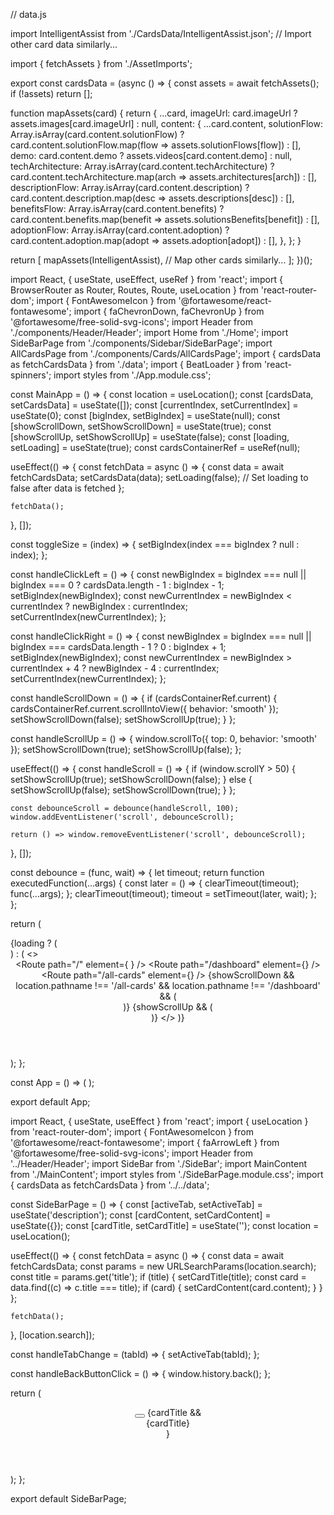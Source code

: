 // data.js

import IntelligentAssist from './CardsData/IntelligentAssist.json';
// Import other card data similarly...

import { fetchAssets } from './AssetImports';

export const cardsData = (async () => {
  const assets = await fetchAssets();
  if (!assets) return [];

  function mapAssets(card) {
    return {
      ...card,
      imageUrl: card.imageUrl ? assets.images[card.imageUrl] : null,
      content: {
        ...card.content,
        solutionFlow: Array.isArray(card.content.solutionFlow)
          ? card.content.solutionFlow.map(flow => assets.solutionFlows[flow])
          : [],
        demo: card.content.demo ? assets.videos[card.content.demo] : null,
        techArchitecture: Array.isArray(card.content.techArchitecture)
          ? card.content.techArchitecture.map(arch => assets.architectures[arch])
          : [],
        descriptionFlow: Array.isArray(card.content.description)
          ? card.content.description.map(desc => assets.descriptions[desc])
          : [],
        benefitsFlow: Array.isArray(card.content.benefits)
          ? card.content.benefits.map(benefit => assets.solutionsBenefits[benefit])
          : [],
        adoptionFlow: Array.isArray(card.content.adoption)
          ? card.content.adoption.map(adopt => assets.adoption[adopt])
          : [],
      },
    };
  }

  return [
    mapAssets(IntelligentAssist),
    // Map other cards similarly...
  ];
})();




import React, { useState, useEffect, useRef } from 'react';
import { BrowserRouter as Router, Routes, Route, useLocation } from 'react-router-dom';
import { FontAwesomeIcon } from '@fortawesome/react-fontawesome';
import { faChevronDown, faChevronUp } from '@fortawesome/free-solid-svg-icons';
import Header from './components/Header/Header';
import Home from './Home';
import SideBarPage from './components/Sidebar/SideBarPage';
import AllCardsPage from './components/Cards/AllCardsPage';
import { cardsData as fetchCardsData } from './data';
import { BeatLoader } from 'react-spinners';
import styles from './App.module.css';

const MainApp = () => {
  const location = useLocation();
  const [cardsData, setCardsData] = useState([]);
  const [currentIndex, setCurrentIndex] = useState(0);
  const [bigIndex, setBigIndex] = useState(null);
  const [showScrollDown, setShowScrollDown] = useState(true);
  const [showScrollUp, setShowScrollUp] = useState(false);
  const [loading, setLoading] = useState(true);
  const cardsContainerRef = useRef(null);

  useEffect(() => {
    const fetchData = async () => {
      const data = await fetchCardsData;
      setCardsData(data);
      setLoading(false); // Set loading to false after data is fetched
    };

    fetchData();
  }, []);

  const toggleSize = (index) => {
    setBigIndex(index === bigIndex ? null : index);
  };

  const handleClickLeft = () => {
    const newBigIndex = bigIndex === null || bigIndex === 0 ? cardsData.length - 1 : bigIndex - 1;
    setBigIndex(newBigIndex);
    const newCurrentIndex = newBigIndex < currentIndex ? newBigIndex : currentIndex;
    setCurrentIndex(newCurrentIndex);
  };

  const handleClickRight = () => {
    const newBigIndex = bigIndex === null || bigIndex === cardsData.length - 1 ? 0 : bigIndex + 1;
    setBigIndex(newBigIndex);
    const newCurrentIndex = newBigIndex > currentIndex + 4 ? newBigIndex - 4 : currentIndex;
    setCurrentIndex(newCurrentIndex);
  };

  const handleScrollDown = () => {
    if (cardsContainerRef.current) {
      cardsContainerRef.current.scrollIntoView({ behavior: 'smooth' });
      setShowScrollDown(false);
      setShowScrollUp(true);
    }
  };

  const handleScrollUp = () => {
    window.scrollTo({ top: 0, behavior: 'smooth' });
    setShowScrollDown(true);
    setShowScrollUp(false);
  };

  useEffect(() => {
    const handleScroll = () => {
      if (window.scrollY > 50) {
        setShowScrollUp(true);
        setShowScrollDown(false);
      } else {
        setShowScrollUp(false);
        setShowScrollDown(true);
      }
    };

    const debounceScroll = debounce(handleScroll, 100);
    window.addEventListener('scroll', debounceScroll);

    return () => window.removeEventListener('scroll', debounceScroll);
  }, []);

  const debounce = (func, wait) => {
    let timeout;
    return function executedFunction(...args) {
      const later = () => {
        clearTimeout(timeout);
        func(...args);
      };
      clearTimeout(timeout);
      timeout = setTimeout(later, wait);
    };
  };

  return (
    <div className={styles.app}>
      {loading ? (
        <div className={styles.loader}>
          <BeatLoader color="#5931d5" loading={loading} size={15} margin={2} />
        </div>
      ) : (
        <>
          <Header />
          <Routes>
            <Route
              path="/"
              element={
                <Home
                  cardsData={cardsData}
                  handleClickLeft={handleClickLeft}
                  handleClickRight={handleClickRight}
                  currentIndex={currentIndex}
                  bigIndex={bigIndex}
                  toggleSize={toggleSize}
                  cardsContainerRef={cardsContainerRef}
                />
              }
            />
            <Route path="/dashboard" element={<SideBarPage />} />
            <Route
              path="/all-cards"
              element={<AllCardsPage cardsData={cardsData} cardsContainerRef={cardsContainerRef} />}
            />
          </Routes>
          {showScrollDown && location.pathname !== '/all-cards' && location.pathname !== '/dashboard' && (
            <div className={styles.scrollDownButton} onClick={handleScrollDown} title="Scroll Down">
              <FontAwesomeIcon icon={faChevronDown} />
            </div>
          )}
          {showScrollUp && (
            <div className={styles.scrollUpButton} onClick={handleScrollUp} title="Scroll Up">
              <FontAwesomeIcon icon={faChevronUp} />
            </div>
          )}
        </>
      )}
    </div>
  );
};

const App = () => (
  <Router>
    <MainApp />
  </Router>
);

export default App;




import React, { useState, useEffect } from 'react';
import { useLocation } from 'react-router-dom';
import { FontAwesomeIcon } from '@fortawesome/react-fontawesome';
import { faArrowLeft } from '@fortawesome/free-solid-svg-icons';
import Header from '../Header/Header';
import SideBar from './SideBar';
import MainContent from './MainContent';
import styles from './SideBarPage.module.css';
import { cardsData as fetchCardsData } from '../../data';

const SideBarPage = () => {
  const [activeTab, setActiveTab] = useState('description');
  const [cardContent, setCardContent] = useState({});
  const [cardTitle, setCardTitle] = useState('');
  const location = useLocation();

  useEffect(() => {
    const fetchData = async () => {
      const data = await fetchCardsData;
      const params = new URLSearchParams(location.search);
      const title = params.get('title');
      if (title) {
        setCardTitle(title);
        const card = data.find((c) => c.title === title);
        if (card) {
          setCardContent(card.content);
        }
      }
    };

    fetchData();
  }, [location.search]);

  const handleTabChange = (tabId) => {
    setActiveTab(tabId);
  };

  const handleBackButtonClick = () => {
    window.history.back();
  };

  return (
    <div className={styles.sideBarPage}>
      <Header />
      <div className={styles.header2}>
        <button onClick={handleBackButtonClick} className={styles.backButton}>
          <FontAwesomeIcon icon={faArrowLeft} />
        </button>
        {cardTitle && <div className={styles.cardTitle}>{cardTitle}</div>}
      </div>
      <div className={styles.contentWrapper}>
        <SideBar activeTab={activeTab} handleTabChange={handleTabChange} />
        <MainContent activeTab={activeTab} content={cardContent} />
      </div>
    </div>
  );
};

export default SideBarPage;
